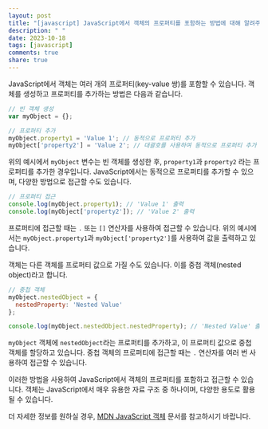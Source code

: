 ```yaml
---
layout: post
title: "[javascript] JavaScript에서 객체의 프로퍼티를 포함하는 방법에 대해 알려주세요."
description: " "
date: 2023-10-18
tags: [javascript]
comments: true
share: true
---
```


JavaScript에서 객체는 여러 개의 프로퍼티(key-value 쌍)를 포함할 수 있습니다. 객체를 생성하고 프로퍼티를 추가하는 방법은 다음과 같습니다.

```javascript
// 빈 객체 생성
var myObject = {};

// 프로퍼티 추가
myObject.property1 = 'Value 1'; // 동적으로 프로퍼티 추가
myObject['property2'] = 'Value 2'; // 대괄호를 사용하여 동적으로 프로퍼티 추가
```

위의 예시에서 `myObject` 변수는 빈 객체를 생성한 후, `property1`과 `property2` 라는 프로퍼티를 추가한 경우입니다. JavaScript에서는 동적으로 프로퍼티를 추가할 수 있으며, 다양한 방법으로 접근할 수도 있습니다.

```javascript
// 프로퍼티 접근
console.log(myObject.property1); // 'Value 1' 출력
console.log(myObject['property2']); // 'Value 2' 출력
```

프로퍼티에 접근할 때는 `.` 또는 `[]` 연산자를 사용하여 접근할 수 있습니다. 위의 예시에서는 `myObject.property1`과 `myObject['property2']`를 사용하여 값을 출력하고 있습니다.

객체는 다른 객체를 프로퍼티 값으로 가질 수도 있습니다. 이를 중첩 객체(nested object)라고 합니다.

```javascript
// 중첩 객체
myObject.nestedObject = {
  nestedProperty: 'Nested Value'
};

console.log(myObject.nestedObject.nestedProperty); // 'Nested Value' 출력
```

`myObject` 객체에 `nestedObject`라는 프로퍼티를 추가하고, 이 프로퍼티 값으로 중첩 객체를 할당하고 있습니다. 중첩 객체의 프로퍼티에 접근할 때는 `.` 연산자를 여러 번 사용하여 접근할 수 있습니다.

이러한 방법을 사용하여 JavaScript에서 객체의 프로퍼티를 포함하고 접근할 수 있습니다. 객체는 JavaScript에서 매우 유용한 자료 구조 중 하나이며, 다양한 용도로 활용될 수 있습니다.

더 자세한 정보를 원하실 경우, [MDN JavaScript 객체](https://developer.mozilla.org/ko/docs/Web/JavaScript/Guide/Working_with_Objects) 문서를 참고하시기 바랍니다.